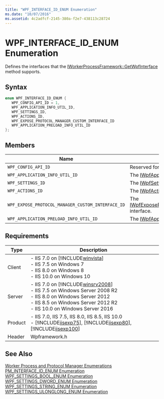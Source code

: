 ```yaml
---
title: "WPF_INTERFACE_ID_ENUM Enumeration"
ms.date: "10/07/2016"
ms.assetid: 4c2adfcf-2145-380a-f2e7-438113c28724
---
```

# WPF_INTERFACE_ID_ENUM Enumeration
Defines the interfaces that the [IWorkerProcessFramework::GetWpfInterface](../../web-development-reference/native-code-api-reference/iworkerprocessframework-getwpfinterface-method.md) method supports.  
  
## Syntax  
  
```cpp  
enum WPF_INTERFACE_ID_ENUM {  
   WPF_CONFIG_API_ID = 1,  
   WPF_APPLICATION_INFO_UTIL_ID,  
   WPF_SETTINGS_ID,  
   WPF_ACTIONS_ID,  
   WPF_EXPOSE_PROTOCOL_MANAGER_CUSTOM_INTERFACE_ID  
   WPF_APPLICATION_PRELOAD_INFO_UTIL_ID  
};  
```  
  
## Members  
  
|Name|Description|  
|----------|-----------------|  
|`WPF_CONFIG_API_ID`|Reserved for future use.|  
|`WPF_APPLICATION_INFO_UTIL_ID`|The [IWpfApplicationInfoUtil](../../web-development-reference/native-code-api-reference/iwpfapplicationinfoutil-interface.md) interface.|  
|`WPF_SETTINGS_ID`|The [IWpfSettings](../../web-development-reference/native-code-api-reference/iwpfsettings-interface.md) interface.|  
|`WPF_ACTIONS_ID`|The [IWpfActions](../../web-development-reference/native-code-api-reference/iwpfactions-interface.md) interface.|  
|`WPF_EXPOSE_PROTOCOL_MANAGER_CUSTOM_INTERFACE_ID`|The [IWpfExposeProtocolManagerCustomInterface](../../web-development-reference/native-code-api-reference/iwpfexposeprotocolmanagercustominterface-interface.md) interface.|  
|`WPF_APPLICATION_PRELOAD_INFO_UTIL_ID`|The [IWpfApplicationPreloadUtil](../../web-development-reference/native-code-api-reference/iwpfapplicationpreloadutil-interface.md) interface.|  
  
## Requirements  
  
|Type|Description|  
|----------|-----------------|  
|Client|-   IIS 7.0 on [!INCLUDE[winvista](../../wmi-provider/includes/winvista-md.md)]<br />-   IIS 7.5 on Windows 7<br />-   IIS 8.0 on Windows 8<br />-   IIS 10.0 on Windows 10|  
|Server|-   IIS 7.0 on [!INCLUDE[winsrv2008](../../wmi-provider/includes/winsrv2008-md.md)]<br />-   IIS 7.5 on Windows Server 2008 R2<br />-   IIS 8.0 on Windows Server 2012<br />-   IIS 8.5 on Windows Server 2012 R2<br />-   IIS 10.0 on Windows Server 2016|  
|Product|-   IIS 7.0, IIS 7.5, IIS 8.0, IIS 8.5, IIS 10.0<br />-   [!INCLUDE[iisexp75](../../web-development-reference/native-code-api-reference/includes/iisexp75-md.md)], [!INCLUDE[iisexp80](../../web-development-reference/native-code-api-reference/includes/iisexp80-md.md)], [!INCLUDE[iisexp100](../../web-development-reference/native-code-api-reference/includes/iisexp100-md.md)]|  
|Header|Wpframework.h|  
  
## See Also  
 [Worker Process and Protocol Manager Enumerations](../../web-development-reference/native-code-api-reference/worker-process-and-protocol-manager-enumerations.md)   
 [PM_INTERFACE_ID_ENUM Enumeration](../../web-development-reference/native-code-api-reference/pm-interface-id-enum-enumeration.md)   
 [WPF_SETTINGS_BOOL_ENUM Enumeration](../../web-development-reference/native-code-api-reference/wpf-settings-bool-enum-enumeration.md)   
 [WPF_SETTINGS_DWORD_ENUM Enumeration](../../web-development-reference/native-code-api-reference/wpf-settings-dword-enum-enumeration.md)   
 [WPF_SETTINGS_STRING_ENUM Enumeration](../../web-development-reference/native-code-api-reference/wpf-settings-string-enum-enumeration.md)   
 [WPF_SETTINGS_ULONGLONG_ENUM Enumeration](../../web-development-reference/native-code-api-reference/wpf-settings-ulonglong-enum-enumeration.md)
